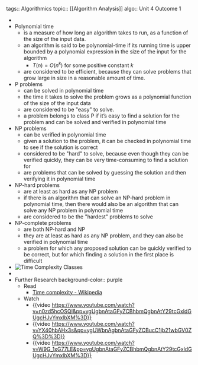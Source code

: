 tags:: Algorithmics
topic:: [[Algorithm Analysis]]
algo:: Unit 4 Outcome 1

-
- Polynomial time
	- is a measure of how long an algorithm takes to run, as a function of the size of the input data.
	- an algorithm is said to be polynomial-time if its running time is upper bounded by a polynomial expression in the size of the input for the algorithm
		- $T(n) = O(n^k)$ for some positive constant $k$
	- are considered to be efficient, because they can solve problems that grow large in size in a reasonable amount of time.
- P problems
	- can be solved in polynomial time
	- the time it takes to solve the problem grows as a polynomial function of the size of the input data
	- are considered to be "easy" to solve.
	- a problem belongs to class P if it’s easy to find a solution for the problem and can be solved and verified in polynomial time
- NP problems
	- can be verified in polynomial time
	- given a solution to the problem, it can be checked in polynomial time to see if the solution is correct
	- considered to be "hard" to solve, because even though they can be verified quickly, they can be very time-consuming to find a solution for
	- are problems that can be solved by guessing the solution and then verifying it in polynomial time
- NP-hard problems
	- are at least as hard as any NP problem
	- if there is an algorithm that can solve an NP-hard problem in polynomial time, then there would also be an algorithm that can solve any NP problem in polynomial time
	- are considered to be the "hardest" problems to solve
- NP-complete problems
	- are both NP-hard and NP
	- they are at least as hard as any NP problem, and they can also be verified in polynomial time
	- a problem for which any proposed solution can be quickly verified to be correct, but for which finding a solution in the first place is difficult
- ![Time Complexity Classes](https://3.bp.blogspot.com/-XJw7zqa5GTE/T47c0ZmnyJI/AAAAAAAAA5k/JWEc7gNLkkw/s1600/compcomplex.JPG)
-
- Further Research
  background-color:: purple
	- Read
		- [Time complexity - Wikipedia](https://en.wikipedia.org/wiki/Time_complexity)
	- Watch
		- {{video https://www.youtube.com/watch?v=n0zd5hcOSQI&pp=ygUgbnAtaGFyZCBhbmQgbnAtY29tcGxldGUgcHJvYmxlbXM%3D}}
		- {{video https://www.youtube.com/watch?v=YX40hbAHx3s&pp=ygUWbnAgbnAtaGFyZCBucC1jb21wbGV0ZQ%3D%3D}}
		- {{video https://www.youtube.com/watch?v=W9G_1xG77LE&pp=ygUgbnAtaGFyZCBhbmQgbnAtY29tcGxldGUgcHJvYmxlbXM%3D}}